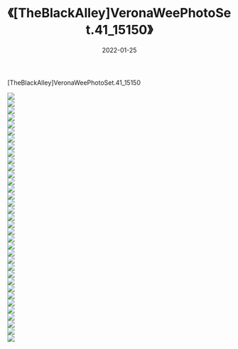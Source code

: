 ﻿---
layout: post
title:  《[TheBlackAlley]VeronaWeePhotoSet.41_15150》
date:   2022-01-25
img: http://imgx.orgx.ga/漏D/2022/[TheBlackAlley]VeronaWeePhotoSet.41_15150/000.jpg
categories: [美女, 清纯, 唯美]
---

[TheBlackAlley]VeronaWeePhotoSet.41_15150

  ![](http://imgx.orgx.ga/漏D/2022/[TheBlackAlley]VeronaWeePhotoSet.41_15150/001.jpg) <br> ![](http://imgx.orgx.ga/漏D/2022/[TheBlackAlley]VeronaWeePhotoSet.41_15150/002.jpg) <br> ![](http://imgx.orgx.ga/漏D/2022/[TheBlackAlley]VeronaWeePhotoSet.41_15150/003.jpg) <br> ![](http://imgx.orgx.ga/漏D/2022/[TheBlackAlley]VeronaWeePhotoSet.41_15150/004.jpg) <br> ![](http://imgx.orgx.ga/漏D/2022/[TheBlackAlley]VeronaWeePhotoSet.41_15150/005.jpg) <br> ![](http://imgx.orgx.ga/漏D/2022/[TheBlackAlley]VeronaWeePhotoSet.41_15150/006.jpg) <br> ![](http://imgx.orgx.ga/漏D/2022/[TheBlackAlley]VeronaWeePhotoSet.41_15150/007.jpg) <br> ![](http://imgx.orgx.ga/漏D/2022/[TheBlackAlley]VeronaWeePhotoSet.41_15150/008.jpg) <br> ![](http://imgx.orgx.ga/漏D/2022/[TheBlackAlley]VeronaWeePhotoSet.41_15150/009.jpg) <br> ![](http://imgx.orgx.ga/漏D/2022/[TheBlackAlley]VeronaWeePhotoSet.41_15150/010.jpg) <br> ![](http://imgx.orgx.ga/漏D/2022/[TheBlackAlley]VeronaWeePhotoSet.41_15150/011.jpg) <br> ![](http://imgx.orgx.ga/漏D/2022/[TheBlackAlley]VeronaWeePhotoSet.41_15150/012.jpg) <br> ![](http://imgx.orgx.ga/漏D/2022/[TheBlackAlley]VeronaWeePhotoSet.41_15150/013.jpg) <br> ![](http://imgx.orgx.ga/漏D/2022/[TheBlackAlley]VeronaWeePhotoSet.41_15150/014.jpg) <br> ![](http://imgx.orgx.ga/漏D/2022/[TheBlackAlley]VeronaWeePhotoSet.41_15150/015.jpg) <br> ![](http://imgx.orgx.ga/漏D/2022/[TheBlackAlley]VeronaWeePhotoSet.41_15150/016.jpg) <br> ![](http://imgx.orgx.ga/漏D/2022/[TheBlackAlley]VeronaWeePhotoSet.41_15150/017.jpg) <br> ![](http://imgx.orgx.ga/漏D/2022/[TheBlackAlley]VeronaWeePhotoSet.41_15150/018.jpg) <br> ![](http://imgx.orgx.ga/漏D/2022/[TheBlackAlley]VeronaWeePhotoSet.41_15150/019.jpg) <br> ![](http://imgx.orgx.ga/漏D/2022/[TheBlackAlley]VeronaWeePhotoSet.41_15150/020.jpg) <br> ![](http://imgx.orgx.ga/漏D/2022/[TheBlackAlley]VeronaWeePhotoSet.41_15150/021.jpg) <br> ![](http://imgx.orgx.ga/漏D/2022/[TheBlackAlley]VeronaWeePhotoSet.41_15150/022.jpg) <br> ![](http://imgx.orgx.ga/漏D/2022/[TheBlackAlley]VeronaWeePhotoSet.41_15150/023.jpg) <br> ![](http://imgx.orgx.ga/漏D/2022/[TheBlackAlley]VeronaWeePhotoSet.41_15150/024.jpg) <br> ![](http://imgx.orgx.ga/漏D/2022/[TheBlackAlley]VeronaWeePhotoSet.41_15150/025.jpg) <br> ![](http://imgx.orgx.ga/漏D/2022/[TheBlackAlley]VeronaWeePhotoSet.41_15150/026.jpg) <br> ![](http://imgx.orgx.ga/漏D/2022/[TheBlackAlley]VeronaWeePhotoSet.41_15150/027.jpg) <br> ![](http://imgx.orgx.ga/漏D/2022/[TheBlackAlley]VeronaWeePhotoSet.41_15150/028.jpg) <br> ![](http://imgx.orgx.ga/漏D/2022/[TheBlackAlley]VeronaWeePhotoSet.41_15150/029.jpg) <br> ![](http://imgx.orgx.ga/漏D/2022/[TheBlackAlley]VeronaWeePhotoSet.41_15150/030.jpg) <br> ![](http://imgx.orgx.ga/漏D/2022/[TheBlackAlley]VeronaWeePhotoSet.41_15150/031.jpg) <br> ![](http://imgx.orgx.ga/漏D/2022/[TheBlackAlley]VeronaWeePhotoSet.41_15150/032.jpg) <br> ![](http://imgx.orgx.ga/漏D/2022/[TheBlackAlley]VeronaWeePhotoSet.41_15150/033.jpg) <br> ![](http://imgx.orgx.ga/漏D/2022/[TheBlackAlley]VeronaWeePhotoSet.41_15150/034.jpg) <br> ![](http://imgx.orgx.ga/漏D/2022/[TheBlackAlley]VeronaWeePhotoSet.41_15150/035.jpg) <br>